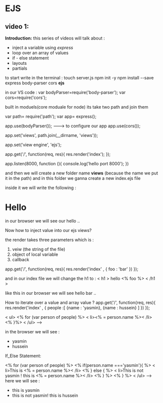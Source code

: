 # EJS

## video 1:
**Introduction:** 
this series of videos will talk about :
* inject a variable using *express*
* loop over an array of values 
* if - else statement 
* layouts
* partials

to start write in the terminal :
touch server.js
npm init -y
npm install --save express body-parser cors **ejs**

in our VS code :
var bodyParser=require('body-parser');
var cors=require('cors');

built in moduels(core moduale for node)
its take two path and join them 

var path= require('path');
var app= express();

app.use(bodyParser());  ---> to configure our app
app.use(cors());

app.set('views', path.join(__dirname, 'views'));

app.set('view engine', 'ejs');


app.get('/', function(req, res){
    res.render('index');
});

app.listen(8000, function (){
    console.log('hello port 8000');
})

and then we will create a new folder name **views** (because the name we put it in the path)
and in this folder we ganna create a new index.ejs file

inside it we will write the following :
<h1> Hello </h1>

in our browser we will see our hello ..

Now how to inject value into our ejs views?

the render takes three parameters which is :
1. veiw (the string of the file)
2. object of local variable
3. callback

app.get('/', function(req, res){
    res.render('index' , {
        foo : 'bar'
    })
});

and in our index file we will change the h1 to :
< h1 > hello <% foo %> < /h1 >

like this in our browser we will see 
 hello bar ..

 How to iterate over a value and array value ?
 app.get('/', function(req, res){
    res.render('index' , {
       people :[
           {name : 'yasmin},
           {name : hussein}
       ] 
    })
});

< ul>
<% for (var person of people) %>
< li><% = person.name %>< /li>
<% }%>
< /ul> -->

in the browser we will see :
* yasmin
* hussein 

If_Else Statement:

<% for (var person of people) %>
<% if(person.name ==='yasmin'){ %>
< li>This is <% = person.name %>< /li>
<% } else { %>
< li>This is not yasmin ! this is <% = person.name %>< /li>
<% } %>
<% } %>
< /ul> -->
 here we will see :
 * this is yasmin
 * this is not yasmin! this is hussein 

 